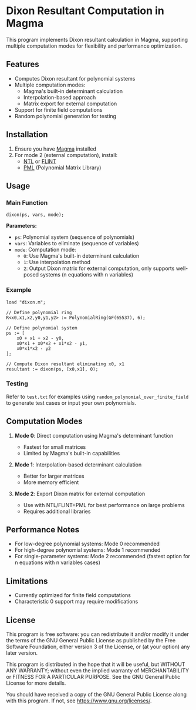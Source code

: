 # Dixon Resultant Computation in Magma

This program implements Dixon resultant calculation in Magma, supporting multiple computation modes for flexibility and performance optimization.

## Features

- Computes Dixon resultant for polynomial systems
- Multiple computation modes:
  - Magma's built-in determinant calculation
  - Interpolation-based approach
  - Matrix export for external computation
- Support for finite field computations
- Random polynomial generation for testing

## Installation

1. Ensure you have [Magma](http://magma.maths.usyd.edu.au/magma/) installed
2. For mode 2 (external computation), install:
   - [NTL](https://www.libntl.org/) or [FLINT](https://www.flintlib.org/)
   - [PML](https://github.com/vneiger/pml) (Polynomial Matrix Library)

## Usage

### Main Function

```magma
dixon(ps, vars, mode);
```

**Parameters:**
- `ps`: Polynomial system (sequence of polynomials)
- `vars`: Variables to eliminate (sequence of variables)
- `mode`: Computation mode:
  - `0`: Use Magma's built-in determinant calculation
  - `1`: Use interpolation method
  - `2`: Output Dixon matrix for external computation, only supports well-posed systems (n equations with n variables)

### Example

```magma
load "dixon.m";

// Define polynomial ring
R<x0,x1,x2,y0,y1,y2> := PolynomialRing(GF(65537), 6);

// Define polynomial system
ps := [
    x0 + x1 + x2 - y0,
    x0*x1 + x0*x2 + x1*x2 - y1,
    x0*x1*x2 - y2
];

// Compute Dixon resultant eliminating x0, x1
resultant := dixon(ps, [x0,x1], 0);
```

### Testing

Refer to `test.txt` for examples using `random_polynomial_over_finite_field` to generate test cases or input your own polynomials.

## Computation Modes

1. **Mode 0**: Direct computation using Magma's determinant function
   - Fastest for small matrices
   - Limited by Magma's built-in capabilities

2. **Mode 1**: Interpolation-based determinant calculation
   - Better for larger matrices
   - More memory efficient

3. **Mode 2**: Export Dixon matrix for external computation
   - Use with NTL/FLINT+PML for best performance on large problems
   - Requires additional libraries

## Performance Notes

- For low-degree polynomial systems: Mode 0 recommended
- For high-degree polynomial systems: Mode 1 recommended
- For single-parameter systems: Mode 2 recommended (fastest option for n equations with n variables cases)



## Limitations

- Currently optimized for finite field computations
- Characteristic 0 support may require modifications

## License

This program is free software: you can redistribute it and/or modify it under the terms of the GNU General Public License as published by the Free Software Foundation, either version 3 of the License, or (at your option) any later version.

This program is distributed in the hope that it will be useful, but WITHOUT ANY WARRANTY; without even the implied warranty of MERCHANTABILITY or FITNESS FOR A PARTICULAR PURPOSE. See the GNU General Public License for more details.

You should have received a copy of the GNU General Public License along with this program. If not, see https://www.gnu.org/licenses/.
